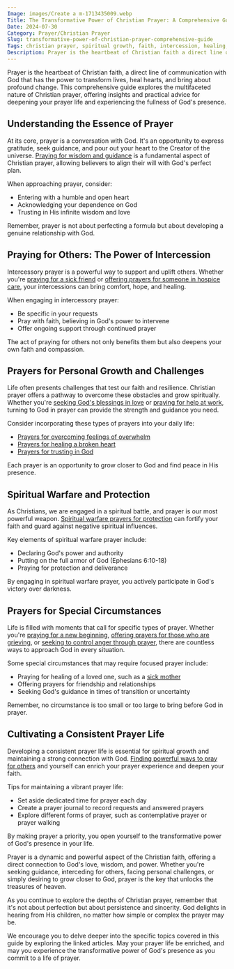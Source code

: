```yaml
---
Image: images/Create a m-1713435009.webp
Title: The Transformative Power of Christian Prayer: A Comprehensive Guide
Date: 2024-07-30
Category: Prayer/Christian Prayer
Slug: transformative-power-of-christian-prayer-comprehensive-guide
Tags: christian prayer, spiritual growth, faith, intercession, healing, guidance, trust in God, overcoming challenges, prayer types, prayer benefits, pillar
Description: Prayer is the heartbeat of Christian faith a direct line of communication with God that has the power to transform lives heal hearts and bring about profound change This comprehensive guide explores the multifaceted nature of Christian prayer offering insights and practical advice for deepening your prayer life and experiencing
---
```





Prayer is the heartbeat of Christian faith, a direct line of communication with God that has the power to transform lives, heal hearts, and bring about profound change. This comprehensive guide explores the multifaceted nature of Christian prayer, offering insights and practical advice for deepening your prayer life and experiencing the fullness of God's presence.

## Understanding the Essence of Prayer

At its core, prayer is a conversation with God. It's an opportunity to express gratitude, seek guidance, and pour out your heart to the Creator of the universe. [Praying for wisdom and guidance](/ultimate-guide-praying-for-wisdom-and-guidance-from-god) is a fundamental aspect of Christian prayer, allowing believers to align their will with God's perfect plan.

When approaching prayer, consider:

- Entering with a humble and open heart
- Acknowledging your dependence on God
- Trusting in His infinite wisdom and love

Remember, prayer is not about perfecting a formula but about developing a genuine relationship with God.

## Praying for Others: The Power of Intercession

Intercessory prayer is a powerful way to support and uplift others. Whether you're [praying for a sick friend](/praying-for-a-sick-friend-discovering-hope-and-comfort-through-faith) or [offering prayers for someone in hospice care](/praying-for-someone-in-hospice-care-essential-christian-guide), your intercessions can bring comfort, hope, and healing.

When engaging in intercessory prayer:

- Be specific in your requests
- Pray with faith, believing in God's power to intervene
- Offer ongoing support through continued prayer

The act of praying for others not only benefits them but also deepens your own faith and compassion.

## Prayers for Personal Growth and Challenges

Life often presents challenges that test our faith and resilience. Christian prayer offers a pathway to overcome these obstacles and grow spiritually. Whether you're [seeking God's blessings in love](/seeking-gods-blessings-in-love-powerful-prayers-for-him) or [praying for help at work](/pray-for-help-at-work-effective-christian-strategies-for-success), turning to God in prayer can provide the strength and guidance you need.

Consider incorporating these types of prayers into your daily life:

- [Prayers for overcoming feelings of overwhelm](/5-powerful-prayers-for-overcoming-feelings-of-overwhelm)
- [Prayers for healing a broken heart](/healing-prayers-for-a-broken-heart-finding-peace-and-comfort-in-gods-love)
- [Prayers for trusting in God](/5-powerful-prayers-for-trust-in-god-strengthen-your-faith-today)

Each prayer is an opportunity to grow closer to God and find peace in His presence.

## Spiritual Warfare and Protection

As Christians, we are engaged in a spiritual battle, and prayer is our most powerful weapon. [Spiritual warfare prayers for protection](/ultimate-spiritual-warfare-prayers-for-protection-powerful-strategies-for-christian-defense) can fortify your faith and guard against negative spiritual influences.

Key elements of spiritual warfare prayer include:

- Declaring God's power and authority
- Putting on the full armor of God (Ephesians 6:10-18)
- Praying for protection and deliverance

By engaging in spiritual warfare prayer, you actively participate in God's victory over darkness.

## Prayers for Special Circumstances

Life is filled with moments that call for specific types of prayer. Whether you're [praying for a new beginning](/powerful-prayer-for-christian-new-beginnings-find-hope-and-renewal), [offering prayers for those who are grieving](/praying-for-grief-how-to-support-those-who-have-experienced-loss), or [seeking to control anger through prayer](/christian-prayer-for-anger-discovering-peace-and-patience-in-gods-grace), there are countless ways to approach God in every situation.

Some special circumstances that may require focused prayer include:

- Praying for healing of a loved one, such as a [sick mother](/powerful-prayer-for-healing-a-sick-mother)
- Offering prayers for friendship and relationships
- Seeking God's guidance in times of transition or uncertainty

Remember, no circumstance is too small or too large to bring before God in prayer.

## Cultivating a Consistent Prayer Life

Developing a consistent prayer life is essential for spiritual growth and maintaining a strong connection with God. [Finding powerful ways to pray for others](/powerful-ways-to-pray-for-someone-a-christians-guide-to-intercessory-power) and yourself can enrich your prayer experience and deepen your faith.

Tips for maintaining a vibrant prayer life:

- Set aside dedicated time for prayer each day
- Create a prayer journal to record requests and answered prayers
- Explore different forms of prayer, such as contemplative prayer or prayer walking

By making prayer a priority, you open yourself to the transformative power of God's presence in your life.



Prayer is a dynamic and powerful aspect of the Christian faith, offering a direct connection to God's love, wisdom, and power. Whether you're seeking guidance, interceding for others, facing personal challenges, or simply desiring to grow closer to God, prayer is the key that unlocks the treasures of heaven.

As you continue to explore the depths of Christian prayer, remember that it's not about perfection but about persistence and sincerity. God delights in hearing from His children, no matter how simple or complex the prayer may be.

We encourage you to delve deeper into the specific topics covered in this guide by exploring the linked articles. May your prayer life be enriched, and may you experience the transformative power of God's presence as you commit to a life of prayer.